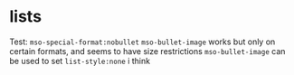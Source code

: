 # lists



Test:
`mso-special-format:nobullet`
`mso-bullet-image` works but only on certain formats, and seems to have size restrictions
`mso-bullet-image` can be used to set `list-style:none` i think
